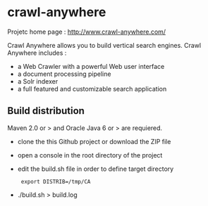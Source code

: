 crawl-anywhere
==============

Projetc home page : http://www.crawl-anywhere.com/


Crawl Anywhere allows you to build vertical search engines. Crawl Anywhere includes :   

* a Web Crawler with a powerful Web user interface
* a document processing pipeline
* a Solr indexer
* a full featured and customizable search application


Build distribution
------------------

Maven 2.0 or > and Oracle Java 6 or > are requiered.

* clone the this Github project or download the ZIP file
* open a console in the root directory of the project
* edit the build.sh file in order to define target directory

       export DISTRIB=/tmp/CA
       
* ./build.sh > build.log



